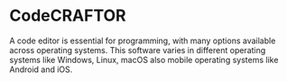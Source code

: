 # CodeCRAFTOR
A code editor is essential for programming, with many options available across operating systems. This software varies in different operating systems like Windows, Linux, macOS also mobile operating systems like Android and iOS.

